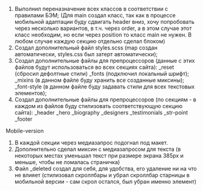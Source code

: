 
1. Выполнил переназначение всех классов в соответствии с правилами БЭМ; 
    (Для main создал класс, так как в процессе мобильной адаптации буду сдвигать header вниз, хочу попробовать через несколько вариантов, 
    в т.ч. через order, а в этом случае этот класс необходим, но если через position то класс main не нужен. В любом случае каждую секцию отдельно сделал блоком)
2. Создал дополнительный файл styles.scss
    (map создан автоматически, styles.css был затерт автоматически);
3. Создал дополнительные файлы для препроцессоров (данные с этих файлов будут использоваться во всех секциях сайта): 
    _reset (сбросил дефолтные стили)
    _fonts (подключил локальный шрифт);
    _mixins (в данном файле буду хранить все созданные миксины);
    _font-style (в данном файле буду задавать стили для всех текстовых элементов);
4. Создал дополнительные файлы для препроцессоров (по секциям - в каждом из файлов буду стилизовать соответствующую секцию сайта): 
    _header 
    _hero
    _biography
    _designers
    _testimonials
    _str-point
    _footer


Mobile-version
1. В каждой секции через медиазапрос подогнал под макет. 
2. Дополнительно сделал миксин с медиазапросом для текста (в некоторых местах уменьшал текст при размере экрана 385px и меньше, чтобы не ломалась страничка)
3. Файл _deleted создал для себя, для удобства, его удаление ни на что не влияет 
    (стилизовал скроллбары и убрал скроллбар старницы в мобильной версии - сам скрол остался, был убран именно элемент)

